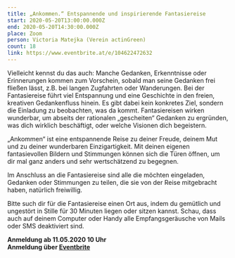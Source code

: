 ```yaml
---
title: „Ankommen.“ Entspannende und inspirierende Fantasiereise
start: 2020-05-20T13:00:00.000Z
end: 2020-05-20T14:30:00.000Z
place: Zoom
person: Victoria Matejka (Verein actinGreen)
count: 18
link: https://www.eventbrite.at/e/104622472632
---
```

Vielleicht kennst du das auch: Manche Gedanken, Erkenntnisse oder Erinnerungen kommen zum Vorschein, sobald man seine Gedanken frei fließen lässt, z.B. bei langen Zugfahrten oder Wanderungen. Bei der Fantasiereise führt viel Entspannung und eine Geschichte in den freien, kreativen Gedankenfluss hinein. Es gibt dabei kein konkretes Ziel, sondern die Einladung zu beobachten, was da kommt. Fantasiereisen wirken wunderbar, um abseits der rationalen „gescheiten“ Gedanken zu ergründen, was dich wirklich beschäftigt, oder welche Visionen dich begeistern.

„Ankommen“ ist eine entspannende Reise zu deiner Freude, deinem Mut und zu deiner wunderbaren Einzigartigkeit. Mit deinen eigenen fantasievollen Bildern und Stimmungen können sich die Türen öffnen, um dir mal ganz anders und sehr wertschätzend zu begegnen.

Im Anschluss an die Fantasiereise sind alle die möchten eingeladen, Gedanken oder Stimmungen zu teilen, die sie von der Reise mitgebracht haben, natürlich freiwillig.

Bitte such dir für die Fantasiereise einen Ort aus, indem du gemütlich und ungestört in Stille für 30 Minuten liegen oder sitzen kannst. Schau, dass auch auf deinem Computer oder Handy alle Empfangsgeräusche von Mails oder SMS deaktiviert sind.

**Anmeldung ab 11.05.2020 10 Uhr\
Anmeldung über [Eventbrite](https://www.eventbrite.at/e/104622472632)**